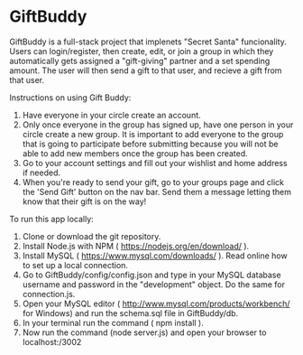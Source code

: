 # GiftBuddy

GiftBuddy is a full-stack project that implenets "Secret Santa" funcionality. Users can login/register, then create, edit, or join a group in which they automatically gets assigned a "gift-giving" partner and a set spending amount. The user will then send a gift to that user, and recieve a gift from that user. 

Instructions on using Gift Buddy:

1) Have everyone in your circle create an account.
2) Only once everyone in the group has signed up, have one person in your circle create a new group. It is important to add everyone to the group that is going to participate before submitting because you will not be able to add new members once the group has been created.
3) Go to your account settings and fill out your wishlist and home address if needed.
4) When you're ready to send your gift, go to your groups page and click the 'Send Gift' button on the nav bar. Send them a message letting them know that their gift is on the way!


To run this app locally:
1) Clone or download the git repository.
2) Install Node.js with NPM ( https://nodejs.org/en/download/ ).
3) Install MySQL ( https://www.mysql.com/downloads/ ). Read online how to set up a local connection.
4) Go to GiftBuddy/config/config.json and type in your MySQL database username and password in the "development" object. Do the same for connection.js.
5) Open your MySQL editor ( http://www.mysql.com/products/workbench/ for Windows) and run the schema.sql file in GiftBuddy/db.
6) In your terminal run the command ( npm install ).
7) Now run the command (node server.js) and open your browser to localhost:/3002
